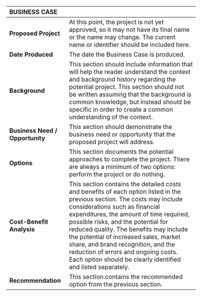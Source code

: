 |**BUSINESS CASE**| |
|:---- |:----- |
|**Proposed Project**|At this point, the project is not yet approved, so it may not have its final name or the name may change. The current name or identifier should be included here.|
|**Date Produced**|The date the Business Case is produced.|
|**Background**|This section should include information that will help the reader understand the context and background history regarding the potential project. This section should not be written assuming that the background is common knowledge, but instead should be specific in order to create a common understanding of the context.|
|**Business Need / Opportunity**|This section should demonstrate the business need or opportunity that the proposed project will address.|
|**Options**|This section documents the potential approaches to complete the project. There are always a minimum of two options: perform the project or do nothing.|
|**Cost-Benefit Analysis**|This section contains the detailed costs and benefits of each option listed in the previous section. The costs may include considerations such as financial expenditures, the amount of time required, possible risks, and the potential for reduced quality. The benefits may include the potential of increased sales, market share, and brand recognition, and the reduction of errors and ongoing costs. Each option should be clearly identified and listed separately.|
|**Recommendation**| This section contains the recommended option from the previous section.|